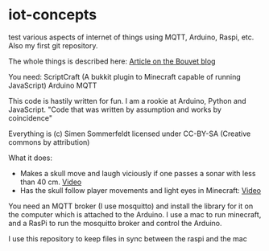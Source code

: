 iot-concepts
========

test various aspects of internet of things using MQTT, Arduino, Raspi, etc. Also my first git repository.

The whole things is described here: [Article on the Bouvet blog](http://blogg.bouvet.no/2014/03/10/an-internet-of-things-demo-using-raspberry-pi-arduino-minecraft-and-mqtt)

You need:
ScriptCraft (A bukkit plugin to Minecraft capable of running JavaScript)
Arduino
MQTT 


This code is hastily written for fun. I am a rookie at Arduino, Python and JavaScript. "Code that was written by assumption and works by coincidence"

Everything is (c) Simen Sommerfeldt licensed under CC-BY-SA (Creative commons by attribution)

What it does:
* Makes a skull move and laugh viciously if one passes a sonar with less than 40 cm. [Video](http://www.youtube.com/watch?v=QVhjefwIaoI)   
* Has the skull follow player movements and light eyes in Minecraft: [Video](http://www.youtube.com/watch?v=rR05VC3vPI0)

You need an MQTT broker (I use mosquitto) and install the library for it on the computer which is attached to the Arduino. I use a mac to run minecraft, and a RasPi to run the mosquitto broker and control the Arduino.

I use this repository to keep files in sync between the raspi and the mac


